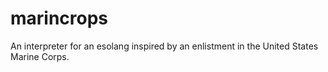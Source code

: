 # marincrops
An interpreter for an esolang inspired by an enlistment in the United States Marine Corps.
